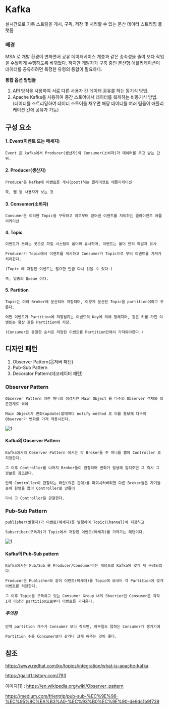 # Kafka

실시간으로 기록 스트림을 게시, 구독, 저장 및 처리할 수 있는 분산 데이터 스트리밍 플랫폼

### 배경

MSA 로 개발 환경이 변화면서 공유 데이터베이스 계층과 같은 종속성을 줄여 보다 작업을 수월하게 수행하도록 바뀌었다. 하지만 개발자가 구축 중인 분산형 애플리케이션이 데이터를 공유하려면 특정한 유형의 통합이 필요하다.

**통합 옵션 방법들**
1. API 방식을 사용하여 서로 다른 사용자 간 데이터 공유를 하는 동기식 방법.
2. Apache Kafka를 사용하여 중간 스토어에서 데이터를 복제하는 비동기식 방법.
    (데이터를 스트리밍하여 데이터 스토어를 채우면 해당 데이터를 여러 팀들이 애플리케이션 간에 공유가 가능)

## 구성 요소

#### 1. Event(이벤트 또는 메세지)

    Event 은 kafka에서 Producer(생산자)와 Consumer(소비자)가 데이터를 주고 받는 단위.

#### 2. Producer(생산자)

    Producer은 kafka에 이벤트를 게시(post)하는 클라이언트 애플리케이션

    즉, 웹 등 사용자가 보는 것

#### 3. Consumer(소비자)

    Consumer은 이러한 Topic을 구독하고 이로부터 얻어낸 이벤트를 처리하는 클라이언트 애플리케이션

#### 4. Topic

    이벤트가 쓰이는 곳으로 파일 시스템의 폴더와 유사하며, 이벤트는 폴더 안의 파일과 유사

    Producer가 Topic에서 이벤트를 게시하고 Consumer가 Topic으로 부터 이벤트를 가져가 처리한다.

    (Topic 에 저장된 이벤트는 필요한 만큼 다시 읽을 수 있다.)

    즉, 일종의 Queue 이다.

#### 5. Partition

    Topic는 여러 Broker에 분산되어 저장되며, 이렇게 분산된 Topic을 partition이라고 부른다.

    어떤 이벤트가 Partition에 저장될지는 이벤트의 Key에 의해 정해지며, 같은 키를 가진 이벤트는 항상 같은 Partition에 저장.

    (Consumer은 동일한 순서로 저장된 이벤트를 Partition안에서 가져와야한다.)

## 디자인 패턴

1. Observer Pattern(옵저버 패턴)
2. Pub-Sub Pattern
3. Decorator Pattern(데코레이터 패턴)

### Observer Pattern

    Observer Pattern 이란 하나의 생성자인 Main Object 을 다수의 Observer 객체와 의존관계로 묶여 
    
    Main Object가 변화(update)할때마다 notify method 로 이를 통보해 다수의 Observer가 변화를 가져 적용시킨다.
    
![1](https://user-images.githubusercontent.com/38696775/157134582-073146e6-5a71-4086-bb22-039b0c73b117.png)

#### **Kafka의 Observer Pattern**
    Kafka에서의 Observer Pattern 에서는 각 Broker들 주 하나를 뽑아 Controller 로 지정한다.
    
    그 이후 Controller를 나머지 Broker들이 관찰하며 변화가 발생해 알려주면 그 즉시 그 정보를 참조한다.

    만약 Controller이 관찰하는 라인(의존 관계)를 파괴시켜버리면 다른 Broker들은 자기들 중에 한명을 뽑아 Controller로 만들어

    다시 그 Controller을 관찰한다.


### Pub-Sub Pattern

    publisher(발행자)가 이벤트(메세지)를 발행하여 Topic(Channel)에 저장하고 
    
    Subscriber(구독자)가 Topic에서 저장된 이벤트(메세지)를 가져가는 패턴이다.

![1](https://user-images.githubusercontent.com/38696775/157141746-55cd809c-b6f5-4228-b02d-2530a5ff2a04.png)


#### **Kafka의 Pub-Sub pattern**

    Kafka에서는 Pub/Sub 을 Producer/Consumer라는 개념으로 Kafka에 맞게 재 구성되었다.

    Producer은 Publisher와 같이 이벤트(메세지)를 Topic에 보내어 각 Partition에 맞게 이벤트를 저장한다.
    
    그 이후 Topic을 구독하고 있는 Consumer Group 내의 Sbucrier인 Consumer은 각각 1개 이상의 partition으로부터 이벤트를 가져온다.

##### **주의점**
    만약 partition 개수가 Consumer 보다 작으면, 아무일도 않하는 Consumer가 생기기에

    Partition 수를 Consumer보다 같거나 크게 해주는 것이 좋다.







## 참조
https://www.redhat.com/ko/topics/integration/what-is-apache-kafka

https://galid1.tistory.com/793

이미지[1] : https://en.wikipedia.org/wiki/Observer_pattern

https://medium.com/frientrip/pub-sub-%EC%9E%98-%EC%95%8C%EA%B3%A0-%EC%93%B0%EC%9E%90-de9dc1b9f739
